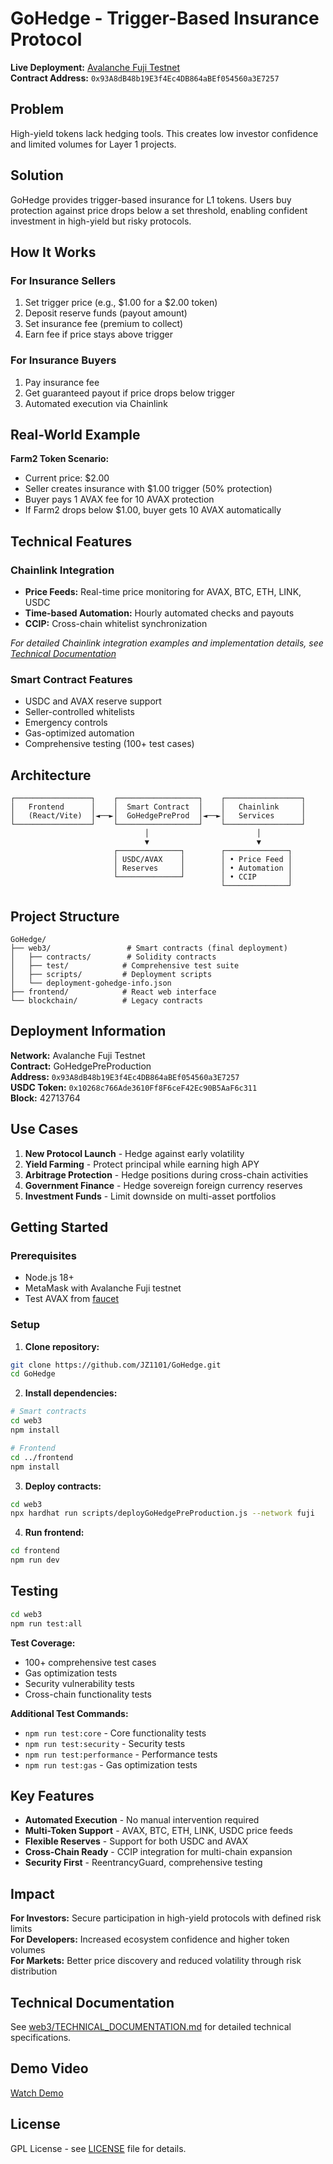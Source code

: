 # GoHedge - Trigger-Based Insurance Protocol

**Live Deployment:** [Avalanche Fuji Testnet](https://testnet.snowtrace.io/address/0x93A8dB48b19E3f4Ec4DB864aBEf054560a3E7257)  
**Contract Address:** `0x93A8dB48b19E3f4Ec4DB864aBEf054560a3E7257`

## Problem

High-yield tokens lack hedging tools. This creates low investor confidence and limited volumes for Layer 1 projects.

## Solution

GoHedge provides trigger-based insurance for L1 tokens. Users buy protection against price drops below a set threshold, enabling confident investment in high-yield but risky protocols.

## How It Works

### For Insurance Sellers
1. Set trigger price (e.g., $1.00 for a $2.00 token)
2. Deposit reserve funds (payout amount)
3. Set insurance fee (premium to collect)
4. Earn fee if price stays above trigger

### For Insurance Buyers  
1. Pay insurance fee
2. Get guaranteed payout if price drops below trigger
3. Automated execution via Chainlink

## Real-World Example

**Farm2 Token Scenario:**
- Current price: $2.00
- Seller creates insurance with $1.00 trigger (50% protection)
- Buyer pays 1 AVAX fee for 10 AVAX protection
- If Farm2 drops below $1.00, buyer gets 10 AVAX automatically

## Technical Features

### Chainlink Integration
- **Price Feeds:** Real-time price monitoring for AVAX, BTC, ETH, LINK, USDC
- **Time-based Automation:** Hourly automated checks and payouts
- **CCIP:** Cross-chain whitelist synchronization

*For detailed Chainlink integration examples and implementation details, see [Technical Documentation](web3/TECHNICAL_DOCUMENTATION.md#example-chainlink-integration)*

### Smart Contract Features
- USDC and AVAX reserve support
- Seller-controlled whitelists
- Emergency controls
- Gas-optimized automation
- Comprehensive testing (100+ test cases)

## Architecture

```
┌─────────────────┐    ┌──────────────────┐    ┌─────────────────┐
│   Frontend      │    │  Smart Contract  │    │   Chainlink     │
│   (React/Vite)  │◄──►│  GoHedgePreProd  │◄──►│   Services      │
└─────────────────┘    └──────────────────┘    └─────────────────┘
                              │                        │
                              ▼                        ▼
                       ┌──────────────┐        ┌──────────────┐
                       │ USDC/AVAX    │        │ • Price Feed │
                       │ Reserves     │        │ • Automation │
                       └──────────────┘        │ • CCIP       │
                                               └──────────────┘
```

## Project Structure

```
GoHedge/
├── web3/                 # Smart contracts (final deployment)
│   ├── contracts/        # Solidity contracts
│   ├── test/            # Comprehensive test suite
│   ├── scripts/         # Deployment scripts
│   └── deployment-gohedge-info.json
├── frontend/            # React web interface
└── blockchain/          # Legacy contracts
```

## Deployment Information

**Network:** Avalanche Fuji Testnet  
**Contract:** GoHedgePreProduction  
**Address:** `0x93A8dB48b19E3f4Ec4DB864aBEf054560a3E7257`  
**USDC Token:** `0x10268c766Ade3610Ff8F6ceF42Ec90B5AaF6c311`  
**Block:** 42713764  

## Use Cases

1. **New Protocol Launch** - Hedge against early volatility
2. **Yield Farming** - Protect principal while earning high APY  
3. **Arbitrage Protection** - Hedge positions during cross-chain activities
4. **Government Finance** - Hedge sovereign foreign currency reserves
5. **Investment Funds** - Limit downside on multi-asset portfolios

## Getting Started

### Prerequisites
- Node.js 18+
- MetaMask with Avalanche Fuji testnet
- Test AVAX from [faucet](https://faucet.avax.network/)

### Setup

1. **Clone repository:**
```bash
git clone https://github.com/JZ1101/GoHedge.git
cd GoHedge
```

2. **Install dependencies:**
```bash
# Smart contracts
cd web3
npm install

# Frontend
cd ../frontend  
npm install
```

3. **Deploy contracts:**
```bash
cd web3
npx hardhat run scripts/deployGoHedgePreProduction.js --network fuji
```

4. **Run frontend:**
```bash
cd frontend
npm run dev
```

## Testing

```bash
cd web3
npm run test:all
```

**Test Coverage:**
- 100+ comprehensive test cases
- Gas optimization tests
- Security vulnerability tests
- Cross-chain functionality tests

**Additional Test Commands:**
- `npm run test:core` - Core functionality tests
- `npm run test:security` - Security tests
- `npm run test:performance` - Performance tests
- `npm run test:gas` - Gas optimization tests

## Key Features

- **Automated Execution** - No manual intervention required
- **Multi-Token Support** - AVAX, BTC, ETH, LINK, USDC price feeds
- **Flexible Reserves** - Support for both USDC and AVAX
- **Cross-Chain Ready** - CCIP integration for multi-chain expansion
- **Security First** - ReentrancyGuard, comprehensive testing

## Impact

**For Investors:** Secure participation in high-yield protocols with defined risk limits  
**For Developers:** Increased ecosystem confidence and higher token volumes  
**For Markets:** Better price discovery and reduced volatility through risk distribution

## Technical Documentation

See [web3/TECHNICAL_DOCUMENTATION.md](web3/TECHNICAL_DOCUMENTATION.md) for detailed technical specifications.

## Demo Video

[Watch Demo](https://youtu.be/TjyQAORsQ0w)

## License

GPL License - see [LICENSE](LICENSE) file for details.